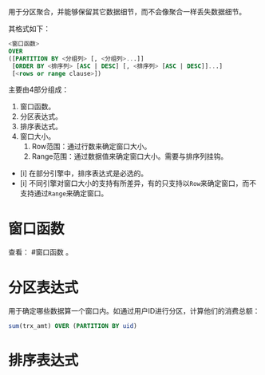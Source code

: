 用于分区聚合，并能够保留其它数据细节，而不会像聚合一样丢失数据细节。

其格式如下：
```sql
<窗口函数> 
OVER 
([PARTITION BY <分组列> [, <分组列>...]]
 [ORDER BY <排序列> [ASC | DESC] [, <排序列> [ASC | DESC]]...]
 [<rows or range clause>])
```

主要由4部分组成：
1. 窗口函数。
2. 分区表达式。
3. 排序表达式。
4. 窗口大小。
	1. Row范围：通过行数来确定窗口大小。
	2. Range范围：通过数据值来确定窗口大小。需要与排序列挂钩。

- [i] 在部分引擎中，排序表达式是必选的。
- [i] 不同引擎对窗口大小的支持有所差异，有的只支持以`Row`来确定窗口，而不支持通过`Range`来确定窗口。 

# 窗口函数

查看： #窗口函数 。

# 分区表达式

用于确定哪些数据算一个窗口内。如通过用户ID进行分区，计算他们的消费总额：
```sql
sum(trx_amt) OVER (PARTITION BY uid)
```

# 排序表达式

